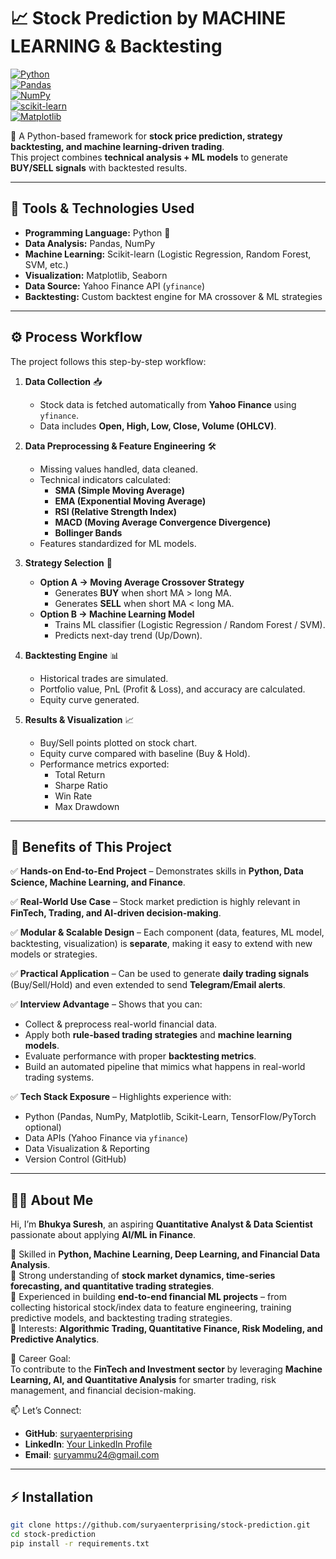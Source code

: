 # 📈 Stock Prediction by MACHINE LEARNING & Backtesting  

[![Python](https://img.shields.io/badge/Python-3.9%2B-blue?logo=python)](https://www.python.org/)  
[![Pandas](https://img.shields.io/badge/Pandas-Data%20Analysis-yellow?logo=pandas)](https://pandas.pydata.org/)  
[![NumPy](https://img.shields.io/badge/NumPy-Matrix%20Math-orange?logo=numpy)](https://numpy.org/)  
[![scikit-learn](https://img.shields.io/badge/Scikit--Learn-ML-green?logo=scikit-learn)](https://scikit-learn.org/stable/)  
[![Matplotlib](https://img.shields.io/badge/Matplotlib-Visualization-red?logo=plotly)](https://matplotlib.org/)  


🚀 A Python-based framework for **stock price prediction, strategy backtesting, and machine learning-driven trading**.  
This project combines **technical analysis + ML models** to generate **BUY/SELL signals** with backtested results.  

---

## 🔧 Tools & Technologies Used  

- **Programming Language:** Python 🐍  
- **Data Analysis:** Pandas, NumPy  
- **Machine Learning:** Scikit-learn (Logistic Regression, Random Forest, SVM, etc.)  
- **Visualization:** Matplotlib, Seaborn  
- **Data Source:** Yahoo Finance API (`yfinance`)  
- **Backtesting:** Custom backtest engine for MA crossover & ML strategies  

---
## ⚙️ Process Workflow  

The project follows this step-by-step workflow:  

1. **Data Collection** 📥  
   - Stock data is fetched automatically from **Yahoo Finance** using `yfinance`.  
   - Data includes **Open, High, Low, Close, Volume (OHLCV)**.  

2. **Data Preprocessing & Feature Engineering** 🛠️  
   - Missing values handled, data cleaned.  
   - Technical indicators calculated:  
     - **SMA (Simple Moving Average)**  
     - **EMA (Exponential Moving Average)**  
     - **RSI (Relative Strength Index)**  
     - **MACD (Moving Average Convergence Divergence)**  
     - **Bollinger Bands**  
   - Features standardized for ML models.  

3. **Strategy Selection** 🎯  
   - **Option A → Moving Average Crossover Strategy**  
     - Generates **BUY** when short MA > long MA.  
     - Generates **SELL** when short MA < long MA.  
   - **Option B → Machine Learning Model**  
     - Trains ML classifier (Logistic Regression / Random Forest / SVM).  
     - Predicts next-day trend (Up/Down).  

4. **Backtesting Engine** 📊  
   - Historical trades are simulated.  
   - Portfolio value, PnL (Profit & Loss), and accuracy are calculated.  
   - Equity curve generated.  

5. **Results & Visualization** 📈  
   - Buy/Sell points plotted on stock chart.  
   - Equity curve compared with baseline (Buy & Hold).  
   - Performance metrics exported:  
     - Total Return  
     - Sharpe Ratio  
     - Win Rate  
     - Max Drawdown  

---
## 🚀 Benefits of This Project  

✅ **Hands-on End-to-End Project** – Demonstrates skills in **Python, Data Science, Machine Learning, and Finance**.  

✅ **Real-World Use Case** – Stock market prediction is highly relevant in **FinTech, Trading, and AI-driven decision-making**.  

✅ **Modular & Scalable Design** – Each component (data, features, ML model, backtesting, visualization) is **separate**, making it easy to extend with new models or strategies.  

✅ **Practical Application** – Can be used to generate **daily trading signals** (Buy/Sell/Hold) and even extended to send **Telegram/Email alerts**.  

✅ **Interview Advantage** – Shows that you can:  
- Collect & preprocess real-world financial data.  
- Apply both **rule-based trading strategies** and **machine learning models**.  
- Evaluate performance with proper **backtesting metrics**.  
- Build an automated pipeline that mimics what happens in real-world trading systems.  

✅ **Tech Stack Exposure** – Highlights experience with:  
- Python (Pandas, NumPy, Matplotlib, Scikit-Learn, TensorFlow/PyTorch optional)  
- Data APIs (Yahoo Finance via `yfinance`)  
- Data Visualization & Reporting  
- Version Control (GitHub)  



---

## 👨‍💻 About Me  

Hi, I’m **Bhukya Suresh**, an aspiring **Quantitative Analyst & Data Scientist** passionate about applying **AI/ML in Finance**.  

🔹 Skilled in **Python, Machine Learning, Deep Learning, and Financial Data Analysis**.  
🔹 Strong understanding of **stock market dynamics, time-series forecasting, and quantitative trading strategies**.  
🔹 Experienced in building **end-to-end financial ML projects** – from collecting historical stock/index data to feature engineering, training predictive models, and backtesting trading strategies.  
🔹 Interests: **Algorithmic Trading, Quantitative Finance, Risk Modeling, and Predictive Analytics**.  

🌟 Career Goal:  
To contribute to the **FinTech and Investment sector** by leveraging **Machine Learning, AI, and Quantitative Analysis** for smarter trading, risk management, and financial decision-making.  

📫 Let’s Connect:  
- **GitHub**: [suryaenterprising](https://github.com/suryaenterprising)  
- **LinkedIn**: [Your LinkedIn Profile](https://www.linkedin.com/bhukyasuresh3824) 
- **Email**: suryammu24@gmail.com 


---
## ⚡ Installation  

```bash
git clone https://github.com/suryaenterprising/stock-prediction.git
cd stock-prediction
pip install -r requirements.txt










